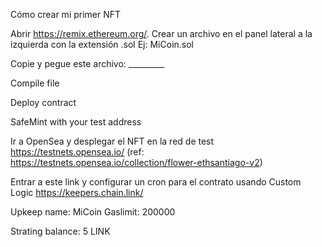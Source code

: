 Cómo crear mi primer NFT

Abrir https://remix.ethereum.org/.
Crear un archivo en el panel lateral a la izquierda con la extensión .sol
Ej: MiCoin.sol

Copie y pegue este archivo: _________

Compile file

Deploy contract

SafeMint with your test address

Ir a OpenSea y desplegar el NFT en la red de test
https://testnets.opensea.io/
(ref: https://testnets.opensea.io/collection/flower-ethsantiago-v2)

Entrar a este link y configurar un cron para el contrato usando Custom Logic
https://keepers.chain.link/

Upkeep name: MiCoin
Gaslimit: 200000

Strating balance: 5 LINK
